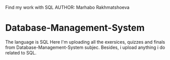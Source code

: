 Find my work with SQL
AUTHOR: Marhabo Rakhmatshoeva 
# Database-Management-System
The language is SQL
Here I'm uploading all the exersices, quizzes and finals from Database-Management-System subjec. Besides, i upload anything i do related to SQL.
